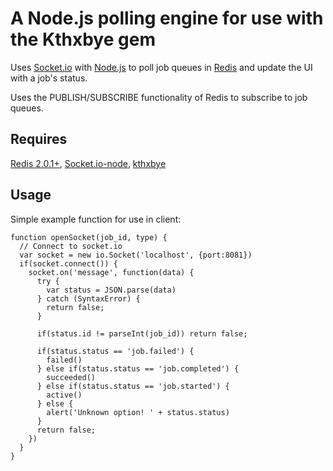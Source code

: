 A Node.js polling engine for use with the Kthxbye gem
=====================================================

Uses [Socket.io](http://github.com/LearnBoost/Socket.IO) with [Node.js](http://github.com/ry/node) to poll job queues 
in [Redis](http://code.google.com/p/redis/) and update the UI with a job's status.

Uses the PUBLISH/SUBSCRIBE functionality of Redis to subscribe to job queues.

## Requires

[Redis 2.0.1+](http://github.com/antirez/redis), [Socket.io-node](http://github.com/LearnBoost/Socket.IO-node), [kthxbye](http://github.com/plukevdh/kthxbye)

## Usage

Simple example function for use in client:

    function openSocket(job_id, type) {
      // Connect to socket.io
      var socket = new io.Socket('localhost', {port:8081}) 
      if(socket.connect()) {
        socket.on('message', function(data) {
          try {
            var status = JSON.parse(data)
          } catch (SyntaxError) {
            return false;
          }
    
          if(status.id != parseInt(job_id)) return false;

          if(status.status == 'job.failed') {
            failed()
          } else if(status.status == 'job.completed') {
            succeeded()
          } else if(status.status == 'job.started') {
            active()
          } else {
            alert('Unknown option! ' + status.status)
          }
          return false;
        })
      }
    }
